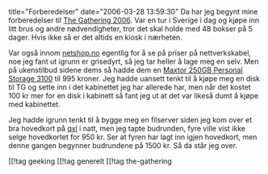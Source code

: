 title="Forberedelser"
date="2006-03-28 13:59:30"
Da har jeg begynt mine forberedelser til <a href="http://gathering.org/" title="The Gathering 2006">The Gathering 2006</a>. Var en tur i Sverige i dag og kjøpe inn litt brus og andre nødvendigheter, tror det skal holde med 48 bokser på 5 dager. Hvis ikke så er det altids en kiosk i nærheten.

Var også innom <a href="http://www.netshop.no/">netshop.no</a> egentlig for å se på priser på nettverkskabel, noe jeg fant ut igrunn er grisedyrt, så jeg tar heller å lage meg en selv. Men på ukenstilbud sidene dems så hadde dem en <a href="http://www.maxtor.com/portal/site/Maxtor/menuitem.ba88f6d7cf664718376049b291346068/?channelpath=/en_us/Products/External%20Storage/Maxtor%20Basics%20Family/Personal%20Storage%203100&productview=Overview">Maxtor 250GB Personal Storage 3100</a> til 995 kroner. Jeg hadde uansett tenkt til å kjøpe meg en disk til TG og sette inn i det kabinettet jeg har allerede har, men når det kostet 100 kr mer for en disk i kabinett så fant jeg ut at det var likeså dumt å kjøpe med kabinettet.

Jeg hadde igrunn tenkt til å bygge meg en filserver siden jeg kom over et bra hovedkort på <a href="http://www.qxl.no">qxl</a> i natt, men jeg tapte budrunden, fyre ville vist ikke selge hovedkortet for 950 kr. Ser at fyren har lagt inn igjen hovedkort, men denne gangen begynner budrundene på 1500 kr. Så da står jeg over.

[[!tag  geeking
[[!tag  generelt
[[!tag  the-gathering
